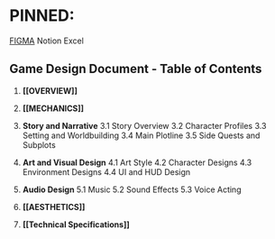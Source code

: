 # **PINNED:**

[FIGMA](https://www.figma.com/file/QaqSuO1jNJlIDNXhjcjQNV/Gemastik-2024?type=design&node-id=1%3A2&mode=design&t=FPkUIyjnesUjB6nR-1)
Notion
Excel

## Game Design Document - Table of Contents

1. **[[OVERVIEW]]**

3. **[[MECHANICS]]**

4. **Story and Narrative**
    3.1 Story Overview
    3.2 Character Profiles
    3.3 Setting and Worldbuilding
    3.4 Main Plotline
    3.5 Side Quests and Subplots

4. **Art and Visual Design**
    4.1 Art Style
    4.2 Character Designs
    4.3 Environment Designs
    4.4 UI and HUD Design

5. **Audio Design**
    5.1 Music
    5.2 Sound Effects
    5.3 Voice Acting

6. **[[AESTHETICS]]**

7. **[[Technical Specifications]]**
